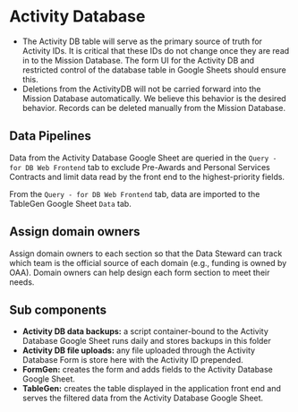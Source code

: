# Activity Database

- The Activity DB table will serve as the primary source of truth for Activity IDs. It is critical that these IDs do not change once they are read in to the Mission Database. The form UI for the Activity DB and restricted control of the database table in Google Sheets should ensure this.
- Deletions from the ActivityDB will not be carried forward into the Mission Database automatically. We believe this behavior is the desired behavior. Records can be deleted manually from the Mission Database.



## Data Pipelines

Data from the Activity Database Google Sheet are queried in the `Query - for DB Web Frontend` tab to exclude Pre-Awards and Personal Services Contracts and limit data read by the front end to the highest-priority fields.

From the `Query - for DB Web Frontend` tab, data are imported to the TableGen Google Sheet `Data` tab.

## Assign domain owners

Assign domain owners to each section so that the Data Steward can track which team is the official source of each domain (e.g., funding is owned by OAA). Domain owners can help design each form section to meet their needs.

## Sub components

* **Activity DB data backups:** a script container-bound to the Activity Database Google Sheet runs daily and stores backups in this folder
* **Activity DB file uploads:** any file uploaded through the Activity Database Form is store here with the Activity ID prepended.
* **FormGen:** creates the form and adds fields to the Activity Database Google Sheet.
* **TableGen:** creates the table displayed in the application front end and serves the filtered data from the Activity Database Google Sheet.





